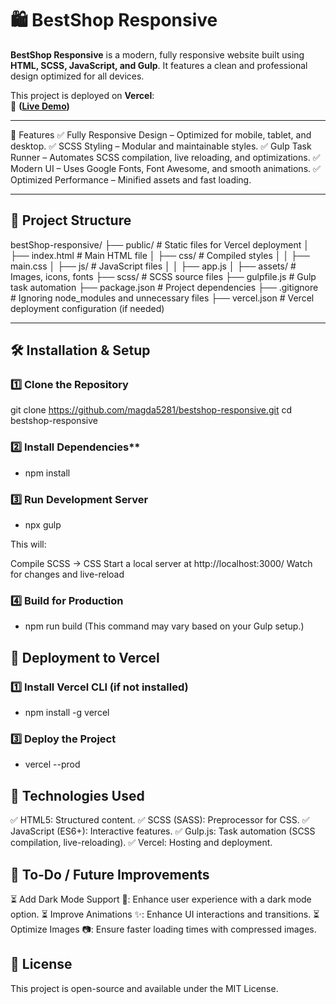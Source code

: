 # 🛍️ BestShop Responsive

**BestShop Responsive** is a modern, fully responsive website built using **HTML, SCSS, JavaScript, and Gulp**. It features a clean and professional design optimized for all devices.

This project is deployed on **Vercel**:  
🔗 **(<a href="(https://best-shop-resposive.vercel.app)" target=_blank>Live Demo</a>)**

---

🚀 Features
✅ Fully Responsive Design – Optimized for mobile, tablet, and desktop.
✅ SCSS Styling – Modular and maintainable styles.
✅ Gulp Task Runner – Automates SCSS compilation, live reloading, and optimizations.
✅ Modern UI – Uses Google Fonts, Font Awesome, and smooth animations.
✅ Optimized Performance – Minified assets and fast loading.

---

## 📂 Project Structure

bestShop-responsive/
├── public/ # Static files for Vercel deployment
│ ├── index.html # Main HTML file
│ ├── css/ # Compiled styles
│ │ ├── main.css
│ ├── js/ # JavaScript files
│ │ ├── app.js
│ ├── assets/ # Images, icons, fonts
├── scss/ # SCSS source files
├── gulpfile.js # Gulp task automation
├── package.json # Project dependencies
├── .gitignore # Ignoring node_modules and unnecessary files
├── vercel.json # Vercel deployment configuration (if needed)

---

## 🛠️ Installation & Setup

### 1️⃣ Clone the Repository

git clone https://github.com/magda5281/bestshop-responsive.git
cd bestshop-responsive

### 2️⃣ Install Dependencies\*\*

- npm install

### 3️⃣ Run Development Server

- npx gulp

This will:

Compile SCSS → CSS
Start a local server at http://localhost:3000/
Watch for changes and live-reload

### 4️⃣ Build for Production

- npm run build
  (This command may vary based on your Gulp setup.)

## 🚀 Deployment to Vercel

### 1️⃣ Install Vercel CLI (if not installed)

- npm install -g vercel

### 3️⃣ Deploy the Project

- vercel --prod

## 🎨 Technologies Used

✅ HTML5: Structured content.
✅ SCSS (SASS): Preprocessor for CSS.
✅ JavaScript (ES6+): Interactive features.
✅ Gulp.js: Task automation (SCSS compilation, live-reloading).
✅ Vercel: Hosting and deployment.

## 📌 To-Do / Future Improvements

⏳ Add Dark Mode Support 🌙: Enhance user experience with a dark mode option.
⏳ Improve Animations ✨: Enhance UI interactions and transitions.
⏳ Optimize Images 📷: Ensure faster loading times with compressed images.

## 📝 License

This project is open-source and available under the MIT License.

